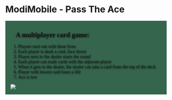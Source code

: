 # ModiMobile - Pass The Ace

<div style="background-color: #35654D; padding:16px; font-family:chalkduster;text-shadow: 1px 1px 4px rgba(0, 0, 0, 0.8)">
<h2 style="margin:16px">A multiplayer card game:</h2>

<ol>
<li>Players start out with three lives</li>
<li>Each player is dealt a card, face down</li>
<li>Player next to the dealer starts the round</li>
<li>Each player can trade cards with the adjacent player</li>
<li>When it gets to the dealer, the dealer can take a card from the top of the deck</li>
<li>Player with lowest card loses a life</li>
<li>Ace is low</li>
</ol>

<img src="https://www.figma.com/file/EnED3jSlazQCPhjeQwZmNh/thumbnail?ver=thumbnails/a349834b-b248-4f56-a1c7-6202985a7e40" style="display:block;margin: auto auto;">
</div>